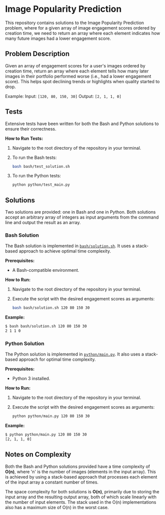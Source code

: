 # Image Popularity Prediction

This repository contains solutions to the Image Popularity Prediction problem, where for a given array of image engagement scores ordered by creation time, we need to return an array where each element indicates how many future images had a lower engagement score.

## Problem Description

Given an array of engagement scores for a user's images ordered by creation time, return an array where each element tells how many later images in their portfolio performed worse (i.e., had a lower engagement score). This helps spot declining trends or highlights when quality started to drop.

Example:
Input: `[120, 80, 150, 30]`
Output: `[2, 1, 1, 0]`

## Tests

Extensive tests have been written for both the Bash and Python solutions to ensure their correctness.

**How to Run Tests:**

1. Navigate to the root directory of the repository in your terminal.

2. To run the Bash tests:

   ```bash
   bash bash/test_solution.sh
   ```

3. To run the Python tests:

   ```bash
   python python/test_main.py
   ```

## Solutions

Two solutions are provided: one in Bash and one in Python. Both solutions accept an arbitrary array of integers as input arguments from the command line and output the result as an array.

### Bash Solution

The Bash solution is implemented in [`bash/solution.sh`](bash/solution.sh). It uses a stack-based approach to achieve optimal time complexity.

**Prerequisites:**
- A Bash-compatible environment.

**How to Run:**

1. Navigate to the root directory of the repository in your terminal.
2. Execute the script with the desired engagement scores as arguments:

   ```bash
   bash bash/solution.sh 120 80 150 30
   ```

**Example:**

```bash
$ bash bash/solution.sh 120 80 150 30
2 1 1 0
```

### Python Solution

The Python solution is implemented in [`python/main.py`](python/main.py). It also uses a stack-based approach for optimal time complexity.

**Prerequisites:**
- Python 3 installed.

**How to Run:**

1. Navigate to the root directory of the repository in your terminal.
2. Execute the script with the desired engagement scores as arguments:

   ```bash
   python python/main.py 120 80 150 30
   ```

**Example:**

```bash
$ python python/main.py 120 80 150 30
[2, 1, 1, 0]
```

## Notes on Complexity

Both the Bash and Python solutions provided have a time complexity of **O(n)**, where 'n' is the number of images (elements in the input array). This is achieved by using a stack-based approach that processes each element of the input array a constant number of times.

The space complexity for both solutions is **O(n)**, primarily due to storing the input array and the resulting output array, both of which scale linearly with the number of input elements. The stack used in the O(n) implementations also has a maximum size of O(n) in the worst case.